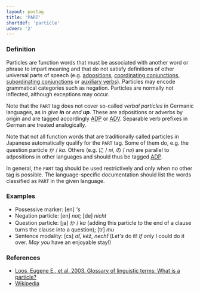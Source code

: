 ```yaml
---
layout: postag
title: 'PART'
shortdef: 'particle'
udver: '2'
---
```


### Definition

Particles are function words that must be associated with another word
or phrase to impart meaning and that do not satisfy definitions of
other universal parts of speech (e.g. [adpositions](ADP),
[coordinating conjunctions](CCONJ), [subordinating conjunctions](SCONJ)
or [auxiliary verbs](AUX)). Particles may encode grammatical
categories such as negation. Particles are normally
not inflected, although exceptions may occur.

Note that the `PART` tag does not cover so-called _verbal particles_
in Germanic languages, as in _give <b>in</b>_ or _end <b>up</b>_.
These are adpositions or adverbs by origin and are tagged accordingly
[ADP]() or [ADV]().  Separable verb prefixes in German are treated
analogically.

Note that not all function words that are traditionally called
particles in Japanese automatically qualify for the `PART` tag.  Some
of them do, e.g. the question particle か / _ka._ Others (e.g. に /
_ni,_ の / _no_) are parallel to adpositions in other languages and
should thus be tagged [ADP]().

In general, the `PART` tag should be used restrictively and only when
no other tag is possible. The language-specific documentation
should list the words classified as `PART` in the given language.

### Examples

- Possessive marker: [en] _'s_
- Negation particle: [en] _not;_ [de] _nicht_
- Question particle: [ja] か / _ka_ (adding this particle to the end of a clause turns the clause into a question); [tr] _mu_
- Sentence modality: [cs] _ať, kéž, nechť_ (_Let's_ do it! _If only_ I could do it over. _May you_ have an enjoyable stay!)

### References

- [Loos, Eugene E., et al. 2003. Glossary of linguistic terms: What is a particle?](http://www-01.sil.org/linguistics/GlossaryOfLinguisticTerms/WhatIsAParticle.htm)
- [Wikipedia](http://en.wikipedia.org/wiki/Grammatical_particle)
<!-- Interlanguage links updated Po 11. listopadu 2024, 20:09:24 CET -->

